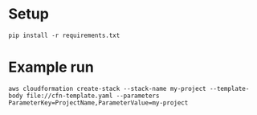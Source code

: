 # Setup
    pip install -r requirements.txt

# Example run

    aws cloudformation create-stack --stack-name my-project --template-body file://cfn-template.yaml --parameters ParameterKey=ProjectName,ParameterValue=my-project
